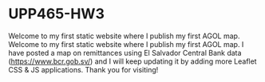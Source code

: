 # UPP465-HW3
Welcome to my first static website where I publish my first AGOL map.
Welcome to my first static website where I publish my first AGOL map.
I have posted a map on remittances using El Salvador Central Bank data (https://www.bcr.gob.sv/) and I will keep updating it by adding more Leaflet CSS & JS applications.
Thank you for visiting!
